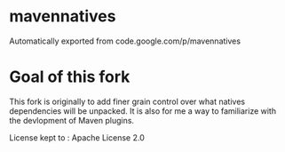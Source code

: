 # mavennatives

Automatically exported from code.google.com/p/mavennatives

# Goal of this fork
This fork is originally to add finer grain control over what natives dependencies will be unpacked.
It is also for me a way to familiarize with the devlopment of Maven plugins.

License kept to : Apache License 2.0 
